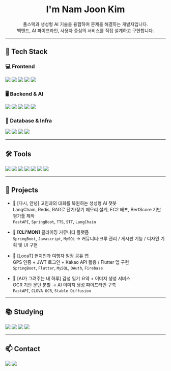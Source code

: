 <!-- README.md -->

<h1 align="center">I'm Nam Joon Kim</h1>
<p align="center">풀스택과 생성형 AI 기술을 융합하여 문제를 해결하는 개발자입니다.<br/>백엔드, AI 파이프라인, 사용자 중심의 서비스를 직접 설계하고 구현합니다.</p>

---

## 🧠 Tech Stack

### 💻 Frontend
<p>
  <img src="https://img.shields.io/badge/React-61DAFB?style=flat&logo=React&logoColor=white"/>
  <img src="https://img.shields.io/badge/Flutter-02569B?style=flat&logo=Flutter&logoColor=white"/>
  <img src="https://img.shields.io/badge/HTML5-E34F26?style=flat&logo=HTML5&logoColor=white"/>
  <img src="https://img.shields.io/badge/CSS3-1572B6?style=flat&logo=CSS3&logoColor=white"/>
  <img src="https://img.shields.io/badge/JavaScript-F7DF1E?style=flat&logo=JavaScript&logoColor=black"/>
</p>

### 🖥 Backend & AI
<p>
  <img src="https://img.shields.io/badge/Java-007396?style=flat&logo=Java&logoColor=white"/>
  <img src="https://img.shields.io/badge/Spring Boot-6DB33F?style=flat&logo=SpringBoot&logoColor=white"/>
  <img src="https://img.shields.io/badge/Python-3776AB?style=flat&logo=Python&logoColor=white"/>
  <img src="https://img.shields.io/badge/LangChain-000000?style=flat&logo=OpenAI&logoColor=white"/>
  <img src="https://img.shields.io/badge/FastAPI-009688?style=flat&logo=FastAPI&logoColor=white"/>
</p>

### 🧩 Database & Infra
<p>
  <img src="https://img.shields.io/badge/PostgreSQL-4169E1?style=flat&logo=PostgreSQL&logoColor=white"/>
  <img src="https://img.shields.io/badge/MySQL-4479A1?style=flat&logo=MySQL&logoColor=white"/>
  <img src="https://img.shields.io/badge/Docker-2496ED?style=flat&logo=Docker&logoColor=white"/>
  <img src="https://img.shields.io/badge/Redis-DC382D?style=flat&logo=Redis&logoColor=white"/>
</p>

---

## 🛠️ Tools

<p>
  <img src="https://img.shields.io/badge/GIT-F05032?style=flat&logo=git&logoColor=white"/>
  <img src="https://img.shields.io/badge/GitHub-181717?style=flat&logo=github&logoColor=white"/>
  <img src="https://img.shields.io/badge/Figma-F24E1E?style=flat&logo=figma&logoColor=white"/>
  <img src="https://img.shields.io/badge/Flow-5531FF?style=flat"/>
  <img src="https://img.shields.io/badge/Slack-4A154B?style=flat&logo=slack&logoColor=white"/>
  <img src="https://img.shields.io/badge/Jira-0052CC?style=flat&logo=jira&logoColor=white"/>
  <img src="https://img.shields.io/badge/Notion-000000?style=flat&logo=notion&logoColor=white"/>
</p>

---

## 🚀 Projects

- 🎤 [다시, 안녕] 고인과의 대화를 복원하는 생성형 AI 챗봇  
  LangChain, Redis, RAG로 단기/장기 메모리 설계, EC2 배포, BertScore 기반 평가툴 제작  
  `FastAPI`, `SpringBoot`, `TTS`, `STT`, `LangChain`

- 🧗 **[CLI'MON]** 클라이밍 커뮤니티 플랫폼  
  `SpringBoot`, `Javascript`, `MySQL`
  → 커뮤니티·크루 관리 / 게시판 기능 / 디자인 기획 및 UI 구현

- 📍 [LocaT] 현지인과 여행자 일정 공유 앱  
  GPS 인증 + JWT 로그인 + Kakao API 활용 / Flutter 앱 구현  
  `SpringBoot`, `Flutter`, `MySQL`, `OAuth`, `Firebase`

- 📝 [AI가 그려주는 내 하루] 감성 일기 요약 + 이미지 생성 서비스  
  OCR 기반 문단 분할 → AI 이미지 생성 파이프라인 구축  
  `FastAPI`, `CLOVA OCR`, `Stable Diffusion`

---

## 📚 Studying

<p>
  <img src="https://img.shields.io/badge/Langgraph-000000?style=flat&logo=OpenAI&logoColor=white"/>
  <img src="https://img.shields.io/badge/RAG-000000?style=flat&logo=OpenAI&logoColor=white"/>
  <img src="https://img.shields.io/badge/pgvector-4169E1?style=flat"/>
  <img src="https://img.shields.io/badge/LLM Evaluation-000000?style=flat"/>
</p>

---

## 📫 Contact

<p>
  <a href="https://www.notion.so/1-1ebdf2d041268069952ae3bedb3a863d"><img src="https://img.shields.io/badge/Notion-000000?style=flat&logo=notion&logoColor=white"/></a>
  <a href="mailto:alwaysred1116@gmail.com"><img src="https://img.shields.io/badge/Gmail-EA4335?style=flat&logo=gmail&logoColor=white"/></a>
</p>
